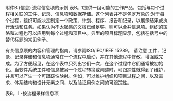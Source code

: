 附件B
(信息)
流程信息项的示例
表B。1提供一组可能的工作产品，包括与每个过程相关联的工件、记录、信息项和数据存储。这个列表并不是包罗万象的:对于每个过程，组织可能决定制定一个政策、计划、程序、报告和记录，以展示结果或执行活动和任务。如果认为不太密集的文档已经足够，则可以合并信息项。组织的策略和过程也可以应用到每个过程和项目中。典型的项目标题显示，包括在括号中的替代标题的常见例子。

有关信息项的内容和管理的指南，请参阅ISO/IEC/IEEE 15289。
请注意
工件、记录、记录存储和信息项通常在一个流程中启动，并在其他流程中修改、增强或完成。为了方便起见，在这个表中只列出它们一次，在这个过程中它们通常被初始化。当软件系统工件和信息被另一个过程转换或阐述时，可跟踪性就得到了维护，并且可以产生一个可跟踪性映射。例如，可以维护组织和项目过程之间，以及需求、体系结构和设计元素之间，以及验证用例之间的可跟踪性。

表B。1 -按流程采样信息项
